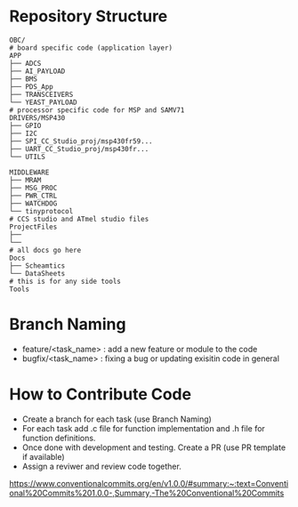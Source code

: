 # Repository  Structure 
```plaintext
OBC/
# board specific code (application layer)
APP
├── ADCS
├── AI_PAYLOAD
├── BMS
├── PDS_App
├── TRANSCEIVERS
└── YEAST_PAYLOAD
# processor specific code for MSP and SAMV71
DRIVERS/MSP430
├── GPIO
├── I2C
├── SPI_CC_Studio_proj/msp430fr59...
├── UART_CC_Studio_proj/msp430fr...
└── UTILS

MIDDLEWARE
├── MRAM
├── MSG_PROC
├── PWR_CTRL
├── WATCHDOG
└── tinyprotocol     
# CCS studio and ATmel studio files
ProjectFiles
├── 
└── 
# all docs go here
Docs
├── Scheamtics
└── DataSheets
# this is for any side tools
Tools
```

# Branch Naming 
- feature/<task_name> : add a new feature or module to the code
- bugfix/<task_name> : fixing a bug or updating exisitin code in general 

# How to Contribute Code 
- Create a branch for each task (use Branch Naming)
- For each task add .c file for function implementation and .h file for function definitions.
- Once done with development and testing. Create a PR (use PR template if available)
- Assign a reviwer and review code together.

https://www.conventionalcommits.org/en/v1.0.0/#summary:~:text=Conventional%20Commits%201.0.0-,Summary,-The%20Conventional%20Commits

